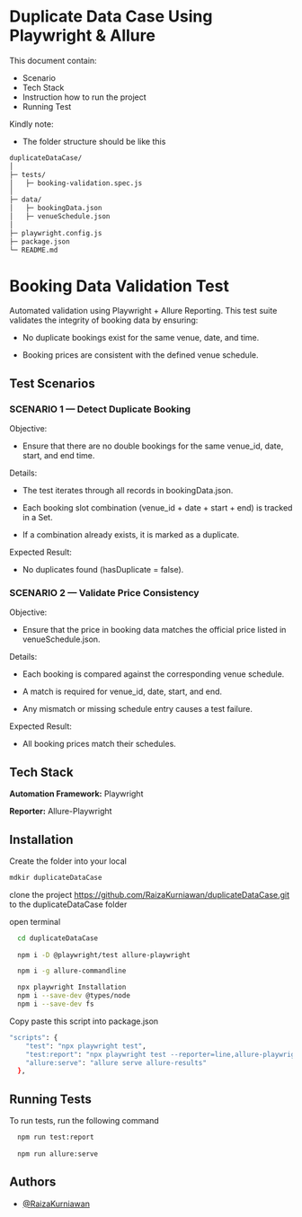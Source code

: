 # Duplicate Data Case Using Playwright & Allure


This document contain: 
* Scenario 
* Tech Stack
* Instruction how to run the project
* Running Test

Kindly note:
* The folder structure should be like this

```bash
duplicateDataCase/
│
├─ tests/
│   ├─ booking-validation.spec.js
│
├─ data/
│   ├─ bookingData.json
│   ├─ venueSchedule.json
│
├─ playwright.config.js
├─ package.json
└─ README.md


```

# Booking Data Validation Test

Automated validation using Playwright + Allure Reporting.
This test suite validates the integrity of booking data by ensuring:

* No duplicate bookings exist for the same venue, date, and time.

* Booking prices are consistent with the defined venue schedule.

## Test Scenarios
### **SCENARIO 1 — Detect Duplicate Booking**

Objective:
* Ensure that there are no double bookings for the same venue_id, date, start, and end time.

Details:

* The test iterates through all records in bookingData.json.

* Each booking slot combination (venue_id + date + start + end) is tracked in a Set.

* If a combination already exists, it is marked as a duplicate.

Expected Result: 
* No duplicates found (hasDuplicate = false).
### 
### **SCENARIO 2 — Validate Price Consistency**

Objective:
* Ensure that the price in booking data matches the official price listed in venueSchedule.json.

Details:

* Each booking is compared against the corresponding venue schedule.

* A match is required for venue_id, date, start, and end.

* Any mismatch or missing schedule entry causes a test failure.

Expected Result: 
* All booking prices match their schedules.

### 

## Tech Stack

**Automation Framework:** Playwright

**Reporter:** Allure-Playwright


## Installation

Create the folder into your local
```bash
mdkir duplicateDataCase
```
clone the project https://github.com/RaizaKurniawan/duplicateDataCase.git to the duplicateDataCase folder

open terminal

```bash
  cd duplicateDataCase
  
  npm i -D @playwright/test allure-playwright

  npm i -g allure-commandline

  npx playwright Installation
  npm i --save-dev @types/node
  npm i --save-dev fs 
```

Copy paste this script into package.json

```bash
"scripts": {
    "test": "npx playwright test",
    "test:report": "npx playwright test --reporter=line,allure-playwright",
    "allure:serve": "allure serve allure-results"
  },

  ```

  
## Running Tests

To run tests, run the following command

```bash
  npm run test:report
  
  npm run allure:serve
```

## Authors

- [@RaizaKurniawan](https://github.com/RaizaKurniawan)
